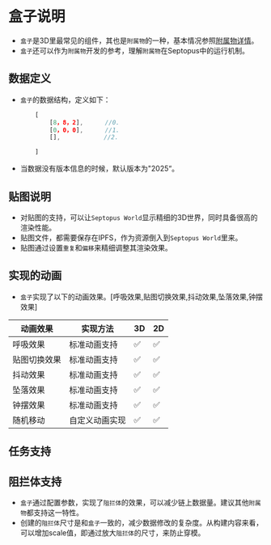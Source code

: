 # 盒子说明

* `盒子`是3D里最常见的组件，其也是`附属物`的一种，基本情况参照[附属物详情](./adjunct.md)。
* `盒子`还可以作为`附属物`开发的参考，理解`附属物`在Septopus中的运行机制。

## 数据定义

* `盒子`的数据结构，定义如下：
  
    ```Javascript
        [
            [8，8，2],      //0.
            [0，0，0],      //1.
            [],            //2.

        ]
    ```

* 当数据没有版本信息的时候，默认版本为"2025“。

## 贴图说明

* 对贴图的支持，可以让`Septopus World`显示精细的3D世界，同时具备很高的渲染性能。
* 贴图文件，都需要保存在IPFS，作为资源倒入到`Septopus World`里来。
* 贴图通过设置`重复`和`偏移`来精细调整其渲染效果。

## 实现的动画

* `盒子`实现了以下的动画效果。[呼吸效果,贴图切换效果,抖动效果,坠落效果,钟摆效果]

|  动画效果   | 实现方法  | 3D  | 2D  |
|  ----  | ----  | ----  | ----  |
|  呼吸效果  |  标准动画支持 | ✅ | ✅ |
|  贴图切换效果 | 标准动画支持   | ✅ | ✅ |
|  抖动效果  | 标准动画支持   | ✅ | ✅ |
|  坠落效果  | 标准动画支持   | ✅ | ✅ |
|  钟摆效果  | 标准动画支持  |  ✅ | ✅ |
|  随机移动  | 自定义动画实现  |  ✅ | ✅ |

## 任务支持

## 阻拦体支持

* `盒子`通过配置参数，实现了`阻拦体`的效果，可以减少链上数据量。建议其他`附属物`都支持这一特性。
* 创建的`阻拦体`尺寸是和`盒子`一致的，减少数据修改的复杂度。从构建内容来看，可以增加scale值，即通过放大`阻拦体`的尺寸，来防止穿模。